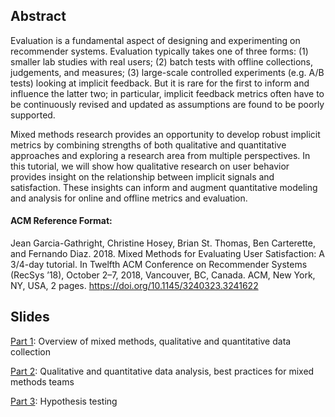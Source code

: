 ## Abstract

Evaluation is a fundamental aspect of designing and experimenting on recommender systems. Evaluation typically takes one of three forms: (1) smaller lab studies with real users; (2) batch tests with offline collections, judgements, and measures; (3) large-scale controlled experiments (e.g. A/B tests) looking at implicit feedback. But it is rare for the first to inform and influence the latter two; in particular, implicit feedback metrics often have to be continuously revised and updated as assumptions are found to be poorly supported.

Mixed methods research provides an opportunity to develop robust implicit metrics by combining strengths of both qualitative and quantitative approaches and exploring a research area from multiple perspectives. In this tutorial, we will show how qualitative research on user behavior provides insight on the relationship between implicit signals and satisfaction. These insights can inform and augment quantitative modeling and analysis for online and offline metrics and evaluation. 

#### ACM Reference Format:
Jean Garcia-Gathright, Christine Hosey, Brian St. Thomas, Ben Carterette, and Fernando Diaz. 2018. Mixed Methods for Evaluating User Satisfaction: A 3/4-day tutorial. In Twelfth ACM Conference on Recommender Systems (RecSys ’18), October 2–7, 2018, Vancouver, BC, Canada. ACM, New York, NY, USA, 2 pages. https://doi.org/10.1145/3240323.3241622

## Slides
[Part 1](https://github.com/jeanigarcia/recsys2018-evaluation-tutorial/RecSys2018_Evaluation_Tutorial_Part1.pdf): Overview of mixed methods, qualitative and quantitative data collection

[Part 2](https://github.com/jeanigarcia/recsys2018-evaluation-tutorial/RecSys2018_Evaluation_Tutorial_Part2.pdf): Qualitative and quantitative data analysis, best practices for mixed methods teams

[Part 3](https://github.com/jeanigarcia/recsys2018-evaluation-tutorial/RecSys2018_Evaluation_Tutorial_Part3.pdf): Hypothesis testing
